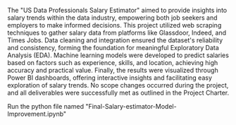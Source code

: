 The "US Data Professionals Salary Estimator" aimed to provide insights into salary trends within the data industry, empowering both job seekers and employers to make informed decisions. This project utilized web scraping techniques to gather salary data from platforms like Glassdoor, Indeed, and Times Jobs. Data cleaning and integration ensured the dataset's reliability and consistency, forming the foundation for meaningful Exploratory Data Analysis (EDA). Machine learning models were developed to predict salaries based on factors such as experience, skills, and location, achieving high accuracy and practical value. Finally, the results were visualized through Power BI dashboards, offering interactive insights and facilitating easy exploration of salary trends.
No scope changes occurred during the project, and all deliverables were successfully met as outlined in the Project Charter.


Run the python file named "Final-Salary-estimator-Model-Improvement.ipynb"

